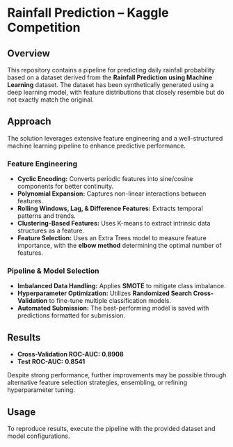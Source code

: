 # **Rainfall Prediction – Kaggle Competition**  

## **Overview**  
This repository contains a pipeline for predicting daily rainfall probability based on a dataset derived from the **Rainfall Prediction using Machine Learning** dataset. The dataset has been synthetically generated using a deep learning model, with feature distributions that closely resemble but do not exactly match the original.  

## **Approach**  
The solution leverages extensive feature engineering and a well-structured machine learning pipeline to enhance predictive performance.  

### **Feature Engineering**  
- **Cyclic Encoding:** Converts periodic features into sine/cosine components for better continuity.  
- **Polynomial Expansion:** Captures non-linear interactions between features.  
- **Rolling Windows, Lag, & Difference Features:** Extracts temporal patterns and trends.  
- **Clustering-Based Features:** Uses K-means to extract intrinsic data structures as a feature.  
- **Feature Selection:** Uses an Extra Trees model to measure feature importance, with the **elbow method** determining the optimal number of features.  

### **Pipeline & Model Selection**  
- **Imbalanced Data Handling:** Applies **SMOTE** to mitigate class imbalance.  
- **Hyperparameter Optimization:** Utilizes **Randomized Search Cross-Validation** to fine-tune multiple classification models.  
- **Automated Submission:** The best-performing model is saved with predictions formatted for submission.  

## **Results**  
- **Cross-Validation ROC-AUC:** **0.8908**  
- **Test ROC-AUC:** **0.8541**  

Despite strong performance, further improvements may be possible through alternative feature selection strategies, ensembling, or refining hyperparameter tuning.  

## **Usage**  
To reproduce results, execute the pipeline with the provided dataset and model configurations.  
